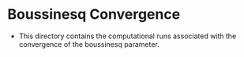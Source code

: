 # Boussinesq Convergence

- This directory contains the computational runs associated with the
  convergence of the boussinesq parameter.
